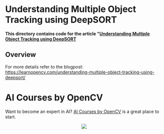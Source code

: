# Understanding Multiple Object Tracking using DeepSORT

**This directory contains code for the article "[Understanding Multiple Object Tracking using DeepSORT](https://learnopencv.com/understanding-multiple-object-tracking-using-deepsort/)**

## Overview



For more details refer to the blogpost: https://learnopencv.com/understanding-multiple-object-tracking-using-deepsort/

# AI Courses by OpenCV

Want to become an expert in AI? [AI Courses by OpenCV](https://opencv.org/courses/) is a great place to start. 

<a href="https://opencv.org/courses/">
<p align="center"> 
<img src="https://www.learnopencv.com/wp-content/uploads/2020/04/AI-Courses-By-OpenCV-Github.png">
</p>
</a>

